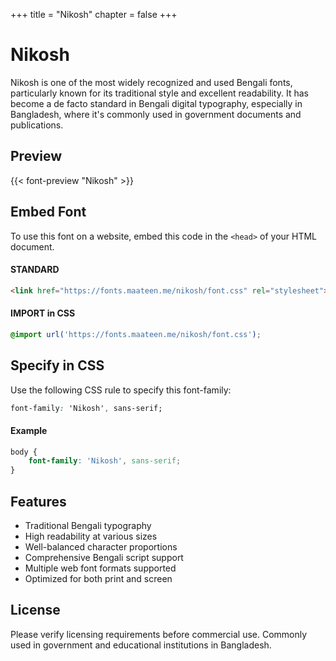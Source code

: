 +++
title = "Nikosh"
chapter = false
+++

# Nikosh

Nikosh is one of the most widely recognized and used Bengali fonts, particularly known for its traditional style and excellent readability. It has become a de facto standard in Bengali digital typography, especially in Bangladesh, where it's commonly used in government documents and publications.

## Preview

{{< font-preview "Nikosh" >}}

## Embed Font

To use this font on a website, embed this code in the `<head>` of your HTML document.

#### STANDARD

```html
<link href="https://fonts.maateen.me/nikosh/font.css" rel="stylesheet">
```

#### IMPORT in CSS

```css
@import url('https://fonts.maateen.me/nikosh/font.css');
```

## Specify in CSS

Use the following CSS rule to specify this font-family:

```css
font-family: 'Nikosh', sans-serif;
```

#### Example

```css
body {
    font-family: 'Nikosh', sans-serif;
}
```

## Features
- Traditional Bengali typography
- High readability at various sizes
- Well-balanced character proportions
- Comprehensive Bengali script support
- Multiple web font formats supported
- Optimized for both print and screen

## License
Please verify licensing requirements before commercial use. Commonly used in government and educational institutions in Bangladesh.